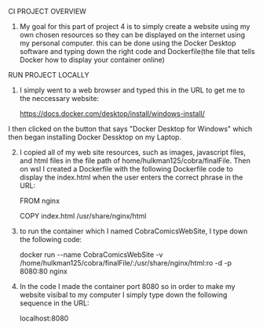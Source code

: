 CI PROJECT OVERVIEW

1. My goal for this part of project 4 is to simply create a website using my own chosen resources
so they can be displayed on the internet using my personal computer. this can be done using the Docker Desktop software and typing down the right 
code and Dockerfile(the file that tells Docker how to display your container online)
 
RUN PROJECT LOCALLY

1. I simply went to a web browser and typed this in the URL to get me to the neccessary website:

    https://docs.docker.com/desktop/install/windows-install/

I then clicked on the button that says "Docker Desktop for Windows" 
which then began installing Docker Dessktop on my Laptop.

2. I copied all of my web site resources, such as images, javascript files, 
and html files in the file path of home/hulkman125/cobra/finalFile. Then on wsl I created a Dockerfile
with the following Dockerfile code to display the index.html when the user enters 
the correct phrase in the URL: 

    FROM nginx

    COPY index.html /usr/share/nginx/html

3. to run the container which I named CobraComicsWebSite, I type down the following code:

    docker run --name CobraComicsWebSite -v /home/hulkman125/cobra/finalFile/:/usr/share/nginx/html:ro -d -p 8080:80 nginx

4. In the code I made the container port 8080 so in order to make my website visibal to my computer I 
simply type down the following sequence in the URL:

    localhost:8080
